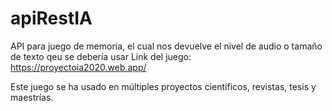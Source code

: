 # apiRestIA
API para juego de memoria, el cual nos devuelve el nivel de audio o tamaño de texto qeu se debería usar
Link del juego: https://proyectoia2020.web.app/


Este juego se ha usado en múltiples proyectos científicos, revistas, tesis y maestrías.
